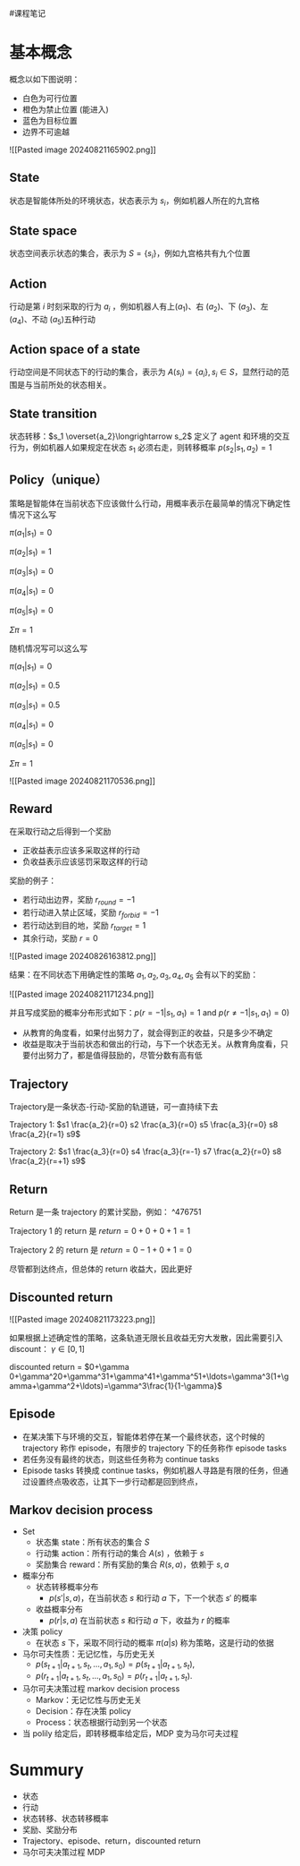 #课程笔记 

# 基本概念

概念以如下图说明：

- 白色为可行位置
- 橙色为禁止位置 (能进入)
- 蓝色为目标位置
- 边界不可逾越

![[Pasted image 20240821165902.png]]

## State

状态是智能体所处的环境状态，状态表示为 $s_i$，例如机器人所在的九宫格

## State space

状态空间表示状态的集合，表示为 $S=\{s_i\}$，例如九宫格共有九个位置

## Action

行动是第 $i$ 时刻采取的行为 $a_i$ ，例如机器人有上($a_1$)、右 ($a_2$)、下 ($a_3$)、左 ($a_4$)、不动 ($a_5$)五种行动

## Action space of a state

行动空间是不同状态下的行动的集合，表示为 $A(s_i)=\{a_i\},s_i\in S$，显然行动的范围是与当前所处的状态相关。

## State transition

状态转移：$s_1 \overset{a_2}\longrightarrow s_2$ 定义了 agent 和环境的交互行为，例如机器人如果规定在状态 $s_1$ 必须右走，则转移概率 $p(s_2|s_1,a_2)=1$

## Policy（unique）

策略是智能体在当前状态下应该做什么行动，用概率表示在最简单的情况下确定性情况下这么写

$\pi(a_1|s_1)=0$ 

$\pi(a_2|s_1)=1$ 

$\pi(a_3|s_1)=0$

$\pi(a_4|s_1)=0$

$\pi(a_5|s_1)=0$

$\Sigma \pi=1$

随机情况写可以这么写

$\pi(a_1|s_1)=0$

$\pi(a_2|s_1)=0.5$

$\pi(a_3|s_1)=0.5$

$\pi(a_4|s_1)=0$

$\pi(a_5|s_1)=0$

$\Sigma \pi=1$

![[Pasted image 20240821170536.png]] 

## Reward

在采取行动之后得到一个奖励

- 正收益表示应该多采取这样的行动
- 负收益表示应该惩罚采取这样的行动

奖励的例子：

- 若行动出边界，奖励 $r_{round}=-1$
- 若行动进入禁止区域，奖励 $r_{forbid}=-1$
- 若行动达到目的地，奖励 $r_{target}=1$
- 其余行动，奖励 $r=0$

![[Pasted image 20240826163812.png]]

结果：在不同状态下用确定性的策略 $a_1,a_2,a_3,a_4,a_5$ 会有以下的奖励：

![[Pasted image 20240821171234.png]] 

并且写成奖励的概率分布形式如下：$p(r=-1|s_1,a_1)=1$  and $p(r\neq -1|s_1,a_1)=0)$ 

- 从教育的角度看，如果付出努力了，就会得到正的收益，只是多少不确定
- 收益是取决于当前状态和做出的行动，与下一个状态无关。从教育角度看，只要付出努力了，都是值得鼓励的，尽管分数有高有低

## Trajectory

Trajectory是一条状态-行动-奖励的轨道链，可一直持续下去

Trajectory 1: $s1 \frac{a_2}{r=0} s2 \frac{a_3}{r=0} s5 \frac{a_3}{r=0} s8 \frac{a_2}{r=1} s9$

Trajectory 2: $s1 \frac{a_3}{r=0} s4 \frac{a_3}{r=-1} s7 \frac{a_2}{r=0} s8 \frac{a_2}{r=+1} s9$

## Return

Return 是一条 trajectory 的累计奖励，例如： ^476751

Trajectory 1 的 return 是 $return=0+0+0+1=1$

Trajectory 2 的 return 是 $return=0-1+0+1=0$

尽管都到达终点，但总体的 return 收益大，因此更好

## Discounted return

![[Pasted image 20240821173223.png]]

如果根据上述确定性的策略，这条轨道无限长且收益无穷大发散，因此需要引入 discount： $\gamma\in[0,1]$

discounted return = $0+\gamma 0+\gamma^20+\gamma^31+\gamma^41+\gamma^51+\ldots=\gamma^3(1+\gamma+\gamma^2+\ldots)=\gamma^3\frac{1}{1-\gamma}$

## Episode 

- 在某决策下与环境的交互，智能体若停在某一个最终状态，这个时候的 trajectory 称作 episode，有限步的 trajectory 下的任务称作 episode tasks
- 若任务没有最终的状态，则这些任务称为 continue tasks
- Episode tasks 转换成 continue tasks，例如机器人寻路是有限的任务，但通过设置终点吸收态，让其下一步行动都是回到终点，

## Markov decision process

- Set
	- 状态集 state：所有状态的集合 $S$
	- 行动集 action：所有行动的集合 $A(s)$ ，依赖于 $s$
	- 奖励集合 reward：所有奖励的集合 $R(s,a)$，依赖于 $s,a$
- 概率分布
	- 状态转移概率分布
		- $p(s'|s,a)$，在当前状态 $s$ 和行动 $a$ 下，下一个状态 $s'$ 的概率
	- 收益概率分布
		- $p(r|s,a)$ 在当前状态 $s$ 和行动 $a$ 下，收益为 $r$ 的概率
- 决策 policy
	- 在状态 $s$ 下，采取不同行动的概率 $\pi(a|s)$ 称为策略，这是行动的依据
- 马尔可夫性质：无记忆性，与历史无关
	- $p(s_{t+1}|a_{t+1},s_t,\ldots,a_1,s_0) = p(s_{t+1}|a_{t+1},s_t)$, 
	- $p(r_{t+1}|a_{t+1},s_t,\ldots,a_1,s_0) = p(r_{t+1}|a_{t+1},s_t)$.
- 马尔可夫决策过程 markov decision process
	- Markov：无记忆性与历史无关
	- Decision：存在决策 policy
	- Process：状态根据行动到另一个状态
- 当 polily 给定后，即转移概率给定后，MDP 变为马尔可夫过程

# Summury

- 状态
- 行动
- 状态转移、状态转移概率
- 奖励、奖励分布
- Trajectory、episode、return，discounted return
- 马尔可夫决策过程 MDP

